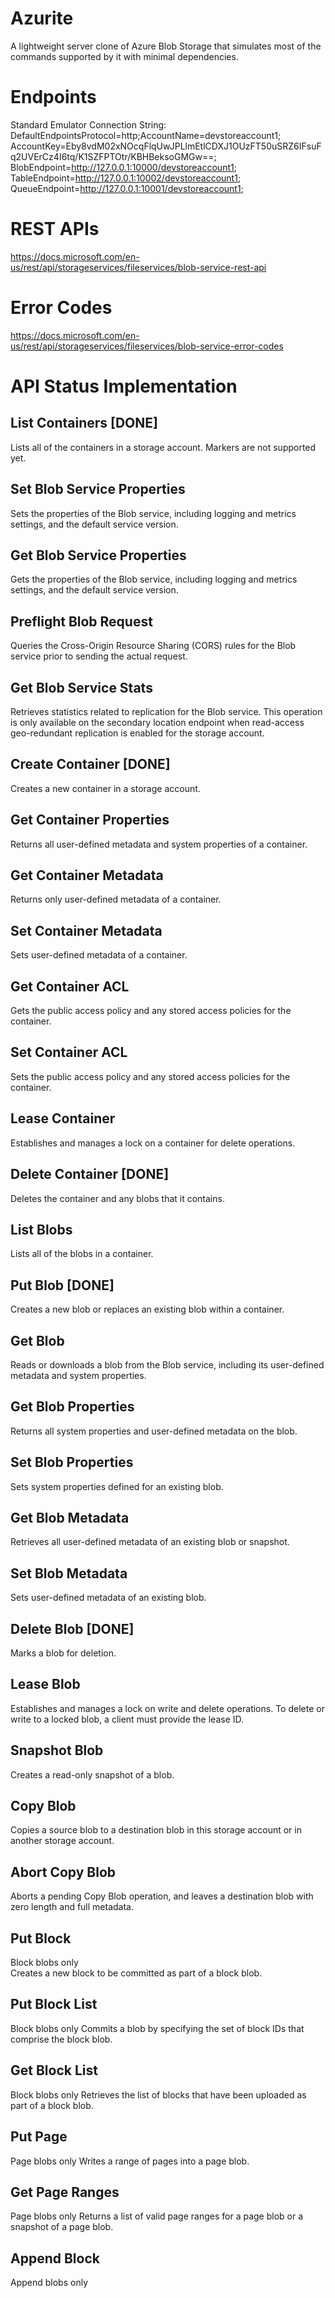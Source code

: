 # Azurite
A lightweight server clone of Azure Blob Storage that simulates most of the commands supported by it with minimal dependencies.

# Endpoints
Standard Emulator Connection String:
DefaultEndpointsProtocol=http;AccountName=devstoreaccount1;
AccountKey=Eby8vdM02xNOcqFlqUwJPLlmEtlCDXJ1OUzFT50uSRZ6IFsuFq2UVErCz4I6tq/K1SZFPTOtr/KBHBeksoGMGw==;
BlobEndpoint=http://127.0.0.1:10000/devstoreaccount1;
TableEndpoint=http://127.0.0.1:10002/devstoreaccount1;
QueueEndpoint=http://127.0.0.1:10001/devstoreaccount1;

# REST APIs
https://docs.microsoft.com/en-us/rest/api/storageservices/fileservices/blob-service-rest-api

# Error Codes
https://docs.microsoft.com/en-us/rest/api/storageservices/fileservices/blob-service-error-codes

# API Status Implementation
## List Containers [DONE]
Lists all of the containers in a storage account.
Markers are not supported yet.

## Set Blob Service Properties 	
Sets the properties of the Blob service, including logging and metrics settings, and the default service version.

## Get Blob Service Properties
Gets the properties of the Blob service, including logging and metrics settings, and the default service version.

## Preflight Blob Request
Queries the Cross-Origin Resource Sharing (CORS) rules for the Blob service prior to sending the actual request.

## Get Blob Service Stats
Retrieves statistics related to replication for the Blob service. This operation is only available on the secondary location endpoint when read-access geo-redundant replication is enabled for the storage account.

## Create Container [DONE] 
Creates a new container in a storage account.

## Get Container Properties 	
Returns all user-defined metadata and system properties of a container.

## Get Container Metadata 	
Returns only user-defined metadata of a container.

## Set Container Metadata
Sets user-defined metadata of a container.

## Get Container ACL 	 	
Gets the public access policy and any stored access policies for the container.

## Set Container ACL 
Sets the public access policy and any stored access policies for the container.

## Lease Container 	
Establishes and manages a lock on a container for delete operations.

## Delete Container [DONE] 	
Deletes the container and any blobs that it contains.

## List Blobs 
Lists all of the blobs in a container.

## Put Blob [DONE]
Creates a new blob or replaces an existing blob within a container.

## Get Blob 	 	
Reads or downloads a blob from the Blob service, including its user-defined metadata and system properties.

## Get Blob Properties 	 	
Returns all system properties and user-defined metadata on the blob.

## Set Blob Properties 	 	
Sets system properties defined for an existing blob.

## Get Blob Metadata
Retrieves all user-defined metadata of an existing blob or snapshot.

## Set Blob Metadata
Sets user-defined metadata of an existing blob.

## Delete Blob [DONE]
Marks a blob for deletion.

## Lease Blob
Establishes and manages a lock on write and delete operations. To delete or write to a locked blob, a client must provide the lease ID.

## Snapshot Blob
Creates a read-only snapshot of a blob.

## Copy Blob
Copies a source blob to a destination blob in this storage account or in another storage account.

## Abort Copy Blob
Aborts a pending Copy Blob operation, and leaves a destination blob with zero length and full metadata.

## Put Block 	
Block blobs only 	
Creates a new block to be committed as part of a block blob.

## Put Block List
Block blobs only
Commits a blob by specifying the set of block IDs that comprise the block blob.

## Get Block List
Block blobs only
Retrieves the list of blocks that have been uploaded as part of a block blob.

## Put Page
Page blobs only
Writes a range of pages into a page blob.

## Get Page Ranges
Page blobs only
Returns a list of valid page ranges for a page blob or a snapshot of a page blob.

## Append Block
Append blobs only